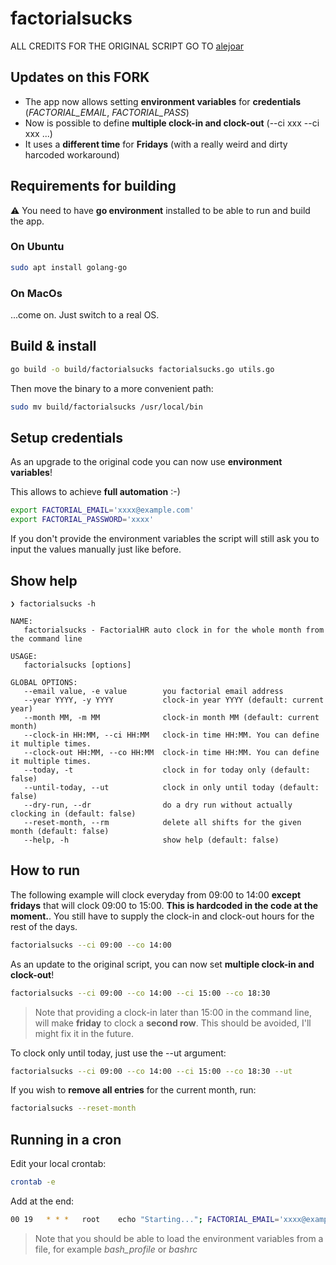 # factorialsucks

ALL CREDITS FOR THE ORIGINAL SCRIPT GO TO [alejoar](https://github.com/alejoar/factorialsucks)

## Updates on this FORK

- The app now allows setting **environment variables** for **credentials** (*FACTORIAL_EMAIL*, *FACTORIAL_PASS*)
- Now is possible to define **multiple clock-in and clock-out** (--ci xxx --ci xxx ...)
- It uses a **different time** for **Fridays** (with a really weird and dirty harcoded workaround)

## Requirements for building

:warning: You need to have **go environment** installed to be able to run and build the app.

### On Ubuntu

```bash
sudo apt install golang-go
```

### On MacOs

...come on. Just switch to a real OS.

## Build & install

```bash
go build -o build/factorialsucks factorialsucks.go utils.go
```

Then move the binary to a more convenient path:

```bash
sudo mv build/factorialsucks /usr/local/bin
```

## Setup credentials

As an upgrade to the original code you can now use **environment variables**!

This allows to achieve **full automation** :-)

```bash
export FACTORIAL_EMAIL='xxxx@example.com'
export FACTORIAL_PASSWORD='xxxx'
```

If you don't provide the environment variables the script will still ask you to input the values manually just like before.

## Show help

```
❯ factorialsucks -h

NAME:
   factorialsucks - FactorialHR auto clock in for the whole month from the command line

USAGE:
   factorialsucks [options]

GLOBAL OPTIONS:
   --email value, -e value        you factorial email address
   --year YYYY, -y YYYY           clock-in year YYYY (default: current year)
   --month MM, -m MM              clock-in month MM (default: current month)
   --clock-in HH:MM, --ci HH:MM   clock-in time HH:MM. You can define it multiple times.
   --clock-out HH:MM, --co HH:MM  clock-in time HH:MM. You can define it multiple times.
   --today, -t                    clock in for today only (default: false)
   --until-today, --ut            clock in only until today (default: false)
   --dry-run, --dr                do a dry run without actually clocking in (default: false)
   --reset-month, --rm            delete all shifts for the given month (default: false)
   --help, -h                     show help (default: false)
```

## How to run

The following example will clock everyday from 09:00 to 14:00 **except fridays** that will clock 09:00 to 15:00. **This is hardcoded in the code at the moment.**. You still have to supply the clock-in and clock-out hours for the rest of the days.

```bash
factorialsucks --ci 09:00 --co 14:00
```

As an update to the original script, you can now set **multiple clock-in and clock-out**!

```bash
factorialsucks --ci 09:00 --co 14:00 --ci 15:00 --co 18:30
```
> Note that providing a clock-in later than 15:00 in the command line, will make **friday** to clock a **second row**. This should be avoided, I'll might fix it in the future.

To clock only until today, just use the --ut argument:

```bash
factorialsucks --ci 09:00 --co 14:00 --ci 15:00 --co 18:30 --ut
```

If you wish to **remove all entries** for the current month, run:

```bash
factorialsucks --reset-month
```

## Running in a cron

Edit your local crontab:

```bash
crontab -e
```

Add at the end:

```bash
00 19   * * *   root    echo "Starting..."; FACTORIAL_EMAIL='xxxx@example.com' FACTORIAL_PASSWORD='xxxx' factorialsucks --ci 09:00 --co 14:00 --ci 15:00 --co 18:30 --ut >> $HOME/factorial.txt; echo -e "\nFinished at: $(date)\n\n---" >> $HOME/factorial.txt;
```

> Note that you should be able to load the environment variables from a file, for example *bash_profile* or *bashrc*
